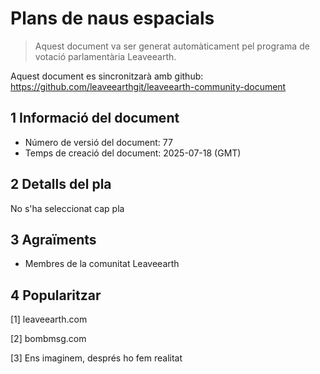 # Plans de naus espacials

>Aquest document va ser generat automàticament pel programa de votació parlamentària Leaveearth.

Aquest document es sincronitzarà amb github: https://github.com/leaveearthgit/leaveearth-community-document

## 1 Informació del document

- Número de versió del document: 77
- Temps de creació del document: 2025-07-18 (GMT)

## 2 Detalls del pla

No s'ha seleccionat cap pla

## 3 Agraïments
* Membres de la comunitat Leaveearth

## 4 Popularitzar
[1] leaveearth.com

[2] bombmsg.com

[3] Ens imaginem, després ho fem realitat